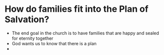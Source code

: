 # How do families fit into the Plan of Salvation?
-  The end goal in the church is to have families that are happy and sealed for eternity together
- God wants us to know that there is a plan
- 